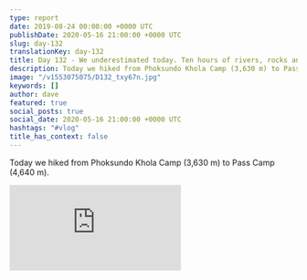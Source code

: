 ```yaml
---
type: report
date: 2019-08-24 00:00:00 +0000 UTC
publishDate: 2020-05-16 21:00:00 +0000 UTC
slug: day-132
translationKey: day-132
title: Day 132 - We underestimated today. Ten hours of rivers, rocks and scrambling
description: Today we hiked from Phoksundo Khola Camp (3,630 m) to Pass Camp (4,640 m).
image: "/v1553075075/D132_txy67n.jpg"
keywords: []
author: dave
featured: true
social_posts: true
social_date: 2020-05-16 21:00:00 +0000 UTC
hashtags: "#vlog"
title_has_context: false
---
```


Today we hiked from Phoksundo Khola Camp (3,630 m) to Pass Camp (4,640 m).

<iframe src="https://www.youtube.com/embed/ahWXUmYsX1Q" frameborder="0" allow="accelerometer; autoplay; encrypted-media; gyroscope; picture-in-picture" allowfullscreen></iframe>

